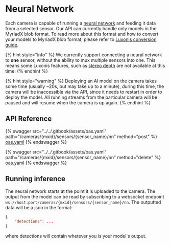 # Neural Network

Each camera is capable of running a [neural network](https://en.wikipedia.org/wiki/Neural_network_\(machine_learning\)) and feeding it data from a selected sensor. Our API can currently handle only models in the MyriadX blob format. To read more about this format and how to convert your models to MyriadX blob format, please refer to [Luxonis conversion guide](https://docs.luxonis.com/software/ai-inference/conversion).

{% hint style="info" %}
We currently support connecting a neural network to **one** sensor, without the ability to mux multiple sensors into one. This means some Luxonis features, such as [stereo depth](https://docs.luxonis.com/software/depthai-components/nodes/stereo_depth) are not available at this time.
{% endhint %}

{% hint style="warning" %}
Deploying an AI model on the camera takes some time (usually \~20s, but may take up to a minute), during this time, the camera will be inaccessible via the API, since it needs to restart in order to deploy the model. All running streams from the particular camera will be paused and will resume when the camera is up again.
{% endhint %}

## API Reference

{% swagger src="../../.gitbook/assets/oas.yaml" path="/cameras/{mxid}/sensors/{sensor_name}/nn" method="post" %}
[oas.yaml](../../.gitbook/assets/oas.yaml)
{% endswagger %}

{% swagger src="../../.gitbook/assets/oas.yaml" path="/cameras/{mxid}/sensors/{sensor_name}/nn" method="delete" %}
[oas.yaml](../../.gitbook/assets/oas.yaml)
{% endswagger %}

## Running inference

The neural network starts at the point it is uploaded to the camera. The output from the model can be read by subscribing to a websocket endpoint `ws://host:port/cameras/{mxid}/sensors/{sensor_name}/nn`. The outputted data will be a json in the format:

```json
{
    "detections": ...
}
```

where detections will contain whetever you is your model's output.
